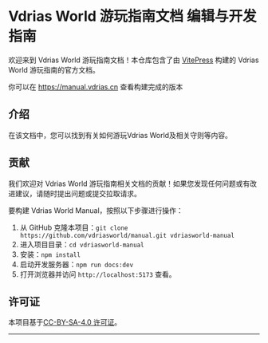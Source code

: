 # Vdrias World 游玩指南文档 编辑与开发指南

欢迎来到 Vdrias World 游玩指南文档！本仓库包含了由 [VitePress](https://vitepress.dev/) 构建的 Vdrias World 游玩指南的官方文档。

你可以在 https://manual.vdrias.cn 查看构建完成的版本

## 介绍

在该文档中，您可以找到有关如何游玩Vdrias World及相关守则等内容。

## 贡献

我们欢迎对 Vdrias World 游玩指南相关文档的贡献！如果您发现任何问题或有改进建议，请随时提出问题或提交拉取请求。

要构建 Vdrias World Manual，按照以下步骤进行操作：

1. 从 GitHub 克隆本项目：`git clone https://github.com/vdriasworld/manual.git vdriasworld-manual`
2. 进入项目目录：`cd vdriasworld-manual`
3. 安装：`npm install`
4. 启动开发服务器：`npm run docs:dev`
5. 打开浏览器并访问 `http://localhost:5173` 查看。

## 许可证

本项目基于[CC-BY-SA-4.0 许可证](./LICENSE)。

---

